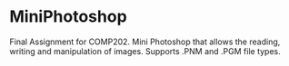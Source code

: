 # MiniPhotoshop
Final Assignment for COMP202. Mini Photoshop that allows the reading, writing and manipulation of images. Supports .PNM and .PGM file types.
